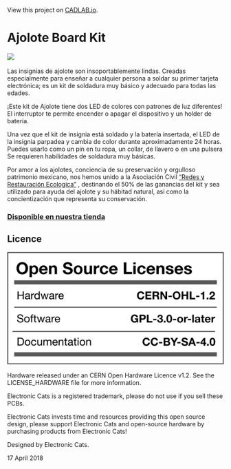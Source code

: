 View this project on [CADLAB.io](https://cadlab.io/project/1720). 

# Ajolote Board Kit

<a href="https://electroniccats.com/store/pre-order-ajolote-board-kit/">
  <img src="https://electroniccats.com/wp-content/uploads/badge_store.png" height="104" />
</a>

Las insignias de ajolote son insoportablemente lindas. Creadas especialmente para enseñar a cualquier persona a soldar su primer tarjeta electrónica; es un kit de soldadura muy básico y adecuado para todas las edades.

¡Este kit de Ajolote tiene dos LED de colores con patrones de luz diferentes! El interruptor te permite encender o apagar el dispositivo y un holder de batería.

Una vez que el kit de insignia está soldado y la batería insertada, el LED de la insignia parpadea y cambia de color durante aproximadamente 24 horas. Puedes usarlo como un pin en tu ropa, un collar, de llavero o en una pulsera
Se requieren habilidades de soldadura muy básicas.

Por amor a los ajolotes, conciencia de su preservación y orgulloso patrimonio mexicano, nos hemos unido a la Asociación Civil [“Redes y Restauración Ecologica”](http://www.redesmx.org/) , destinando el 50% de las ganancias del kit y sea utilizado para ayuda del ajolote y su hábitad natural, así como la concientización que representa su conservación.

### [Disponible en nuestra tienda](https://electroniccats.com/producto/pre-order-ajolote-board-kit/)

## Licence

![OpenSourceLicense](https://github.com/ElectronicCats/AjoloteBoard/raw/master/OpenSourceLicense.png)

Hardware released under an CERN Open Hardware Licence v1.2. See the LICENSE_HARDWARE file for more information.

Electronic Cats is a registered trademark, please do not use if you sell these PCBs.

Electronic Cats invests time and resources providing this open source design, please support Electronic Cats and open-source hardware by purchasing products from Electronic Cats!

Designed by Electronic Cats.

17 April 2018

